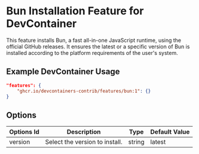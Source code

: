 # Bun Installation Feature for DevContainer

This feature installs Bun, a fast all-in-one JavaScript runtime, using the official GitHub releases. It ensures the latest or a specific version of Bun is installed according to the platform requirements of the user's system.

## Example DevContainer Usage

```json
"features": {
    "ghcr.io/devcontainers-contrib/features/bun:1": {}
}
```

## Options

| Options Id | Description | Type | Default Value |
|-----|-----|-----|-----|
| version | Select the version to install. | string | latest |
